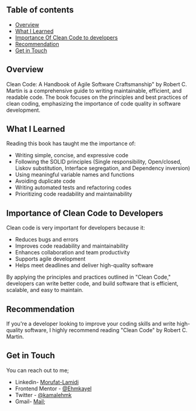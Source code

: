 ## Table of contents
- [Overview](#overview)
- [What I Learned](#what-I-learned)
- [Importance Of Clean Code to developers](#importance-of-clean-code)
- [Recommendation](#recommendation)
- [Get in Touch](#get-in-touch)

## Overview

Clean Code: A Handbook of Agile Software Craftsmanship" by Robert C. Martin is a comprehensive guide to writing maintainable, efficient, and readable code. The book focuses on the principles and best practices of clean coding, emphasizing the importance of code quality in software development.

## What I Learned

Reading this book has taught me the importance of:

- Writing simple, concise, and expressive code
- Following the SOLID principles (Single responsibility, Open/closed, Liskov substitution, Interface segregation, and Dependency inversion)
- Using meaningful variable names and functions
- Avoiding duplicate code
- Writing automated tests and refactoring codes
- Prioritizing code readability and maintainability

## Importance of Clean Code to Developers

Clean code is very important for developers because it:

- Reduces bugs and errors
- Improves code readability and maintainability
- Enhances collaboration and team productivity
- Supports agile development 
- Helps meet deadlines and deliver high-quality software

By applying the principles and practices outlined in "Clean Code," developers can write better code, and build software that is efficient, scalable, and easy to maintain.

## Recommendation

If you're a developer looking to improve your coding skills and write high-quality software, I highly recommend reading "Clean Code" by Robert C. Martin.

## Get in Touch

You can reach out to me;
 - Linkedin- [Morufat-Lamidi](https://linkedin.com/in/morufat-lamidi)
 - Frontend Mentor - [@Ehmkayel](https://www.frontendmentor.io/profile/Ehmkayel)
 - Twitter - [@kamalehmk](https://www.twitter.com/kamalehmk)
 - Gmail- [Mail](mailto:lamidimorufat0@gmail.com);

